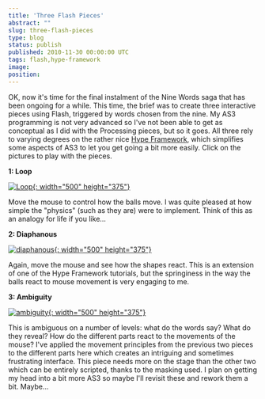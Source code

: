 ```yaml
---
title: 'Three Flash Pieces'
abstract: ""
slug: three-flash-pieces
type: blog
status: publish
published: 2010-11-30 00:00:00 UTC
tags: flash,hype-framework
image: 
position: 
---
```


OK, now it\'s time for the final instalment of the Nine Words saga that
has been ongoing for a while. This time, the brief was to create three
interactive pieces using Flash, triggered by words chosen from the nine.
My AS3 programming is not very advanced so I\'ve not been able to get as
conceptual as I did with the Processing pieces, but so it goes. All
three rely to varying degrees on the rather nice [Hype Framework][1], which simplifies some aspects of AS3 to let you get
going a bit more easily. Click on the pictures to play with the pieces.

**1: Loop**

[![Loop](https://farm6.static.flickr.com/5245/5218949885_c0fe1ff91e.jpg){:
width="500" height="375"}][2]

Move the mouse to control how the balls move. I was quite pleased at how
simple the \"physics\" (such as they are) were to implement. Think of
this as an analogy for life if you like...

**2: Diaphanous**

[![diaphanous](https://farm6.static.flickr.com/5045/5219539366_589b8bcb42.jpg){:
width="500" height="375"}][3]

Again, move the mouse and see how the shapes react. This is an extension
of one of the Hype Framework tutorials, but the springiness in the way
the balls react to mouse movement is very engaging to me.

**3: Ambiguity**

[![ambiguity](https://farm5.static.flickr.com/4083/5218950223_38f4081224.jpg){:
width="500" height="375"}][4]

This is ambiguous on a number of levels: what do the words say? What do
they reveal? How do the different parts react to the movements of the
mouse? I\'ve applied the movement principles from the previous two
pieces to the different parts here which creates an intriguing and
sometimes frustrating interface. This piece needs more on the stage than
the other two which can be entirely scripted, thanks to the masking
used. I plan on getting my head into a bit more AS3 so maybe I\'ll
revisit these and rework them a bit. Maybe...



[1]: http://www.hypeframework.org/
[2]: http://megaswf.com/serve/79118/
[3]: http://megaswf.com/serve/79128/
[4]: http://megaswf.com/serve/79129/

